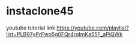 # instaclone45


youtube tutorial link https://youtube.com/playlist?list=PLB97yPrFwo5g0FQr4rqImKa55F_aPiQWk
